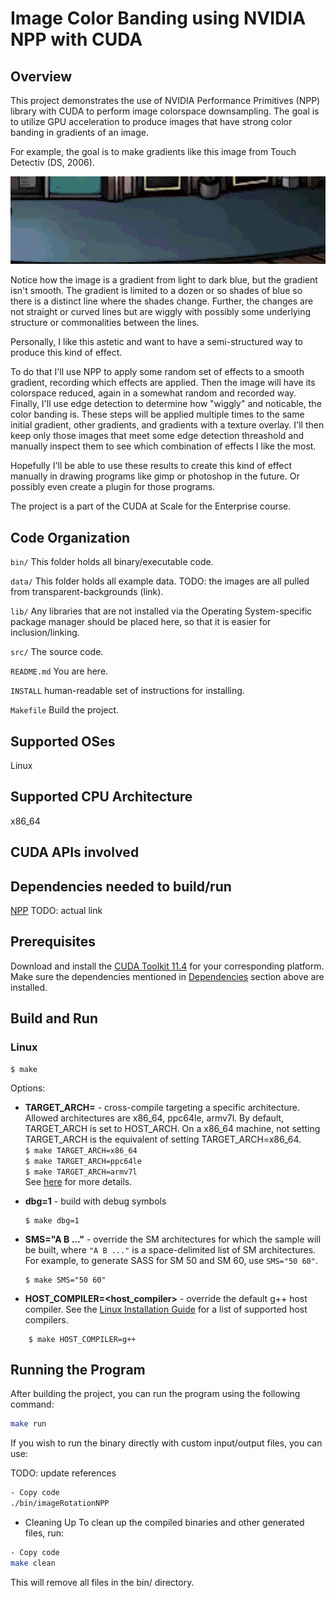 # Image Color Banding using NVIDIA NPP with CUDA

## Overview

This project demonstrates the use of NVIDIA Performance Primitives (NPP) library with CUDA to perform image colorspace downsampling.
The goal is to utilize GPU acceleration to produce images that have strong color banding in gradients of an image.

For example, the goal is to make gradients like this image from Touch Detectiv (DS, 2006).


![](assets/example_color_banding.png)


Notice how the image is a gradient from light to dark blue, but the gradient isn't smooth.
The gradient is limited to a dozen or so shades of blue so there is a distinct line where the shades change.
Further, the changes are not straight or curved lines but are wiggly with possibly some underlying structure or commonalities between the lines.

Personally, I like this astetic and want to have a semi-structured way to produce this kind of effect.

To do that I'll use NPP to apply some random set of effects to a smooth gradient, recording which effects are applied.
Then the image will have its colorspace reduced, again in a somewhat random and recorded way.
Finally, I'll use edge detection to determine how "wiggly" and noticable, the color banding is.
These steps will be applied multiple times to the same initial gradient, other gradients, and gradients with a texture overlay.
I'll then keep only those images that meet some edge detection threashold and manually inspect them to see which combination of effects I like the most.

Hopefully I'll be able to use these results to create this kind of effect manually in drawing programs like gimp or photoshop in the future.
Or possibly even create a plugin for those programs.

The project is a part of the CUDA at Scale for the Enterprise course.

## Code Organization

```bin/```
This folder holds all binary/executable code.

```data/```
This folder holds all example data.
TODO: the images are all pulled from transparent-backgrounds (link).

```lib/```
Any libraries that are not installed via the Operating System-specific package manager should be placed here, so that it is easier for inclusion/linking.

```src/```
The source code.

```README.md```
You are here.

```INSTALL```
human-readable set of instructions for installing.

```Makefile```
Build the project.

## Supported OSes

Linux

## Supported CPU Architecture

x86_64

## CUDA APIs involved

## Dependencies needed to build/run
[NPP](../../README.md#npp) TODO: actual link

## Prerequisites

Download and install the [CUDA Toolkit 11.4](https://developer.nvidia.com/cuda-downloads) for your corresponding platform.
Make sure the dependencies mentioned in [Dependencies]() section above are installed.

## Build and Run

### Linux
```
$ make
```

Options:
*  **TARGET_ARCH=<arch>** - cross-compile targeting a specific architecture. Allowed architectures are x86_64, ppc64le, armv7l.
    By default, TARGET_ARCH is set to HOST_ARCH. On a x86_64 machine, not setting TARGET_ARCH is the equivalent of setting TARGET_ARCH=x86_64.<br/>
`$ make TARGET_ARCH=x86_64` <br/> `$ make TARGET_ARCH=ppc64le` <br/> `$ make TARGET_ARCH=armv7l` <br/>
    See [here](http://docs.nvidia.com/cuda/cuda-samples/index.html#cross-samples) for more details.
*   **dbg=1** - build with debug symbols
    ```
    $ make dbg=1
    ```
*   **SMS="A B ..."** - override the SM architectures for which the sample will be built, where `"A B ..."` is a space-delimited list of SM architectures. For example, to generate SASS for SM 50 and SM 60, use `SMS="50 60"`.
    ```
    $ make SMS="50 60"
    ```

*  **HOST_COMPILER=<host_compiler>** - override the default g++ host compiler. See the [Linux Installation Guide](http://docs.nvidia.com/cuda/cuda-installation-guide-linux/index.html#system-requirements) for a list of supported host compilers.
```
    $ make HOST_COMPILER=g++
```


## Running the Program
After building the project, you can run the program using the following command:

```bash
make run
```

If you wish to run the binary directly with custom input/output files, you can use:

TODO: update references
```bash
- Copy code
./bin/imageRotationNPP
```

- Cleaning Up
To clean up the compiled binaries and other generated files, run:


```bash
- Copy code
make clean
```

This will remove all files in the bin/ directory.
